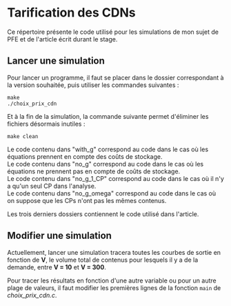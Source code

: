 # Tarification des CDNs

Ce répertoire présente le code utilisé pour les simulations de mon sujet de PFE et de l'article écrit durant le stage.

## Lancer une simulation

Pour lancer un programme, il faut se placer dans le dossier correspondant à la version souhaitée, puis utiliser les commandes suivantes :

```
make
./choix_prix_cdn
```

Et à la fin de la simulation, la commande suivante permet d'éliminer les fichiers désormais inutiles :

```
make clean
```

Le code contenu dans "with_g" correspond au code dans le cas où les équations prennent en compte des coûts de stockage.
\
Le code contenu dans "no_g" correspond au code dans le cas où les équations ne prennent pas en compte de coûts de stockage.
\
Le code contenu dans "no_g_1_CP" correspond au code dans le cas où il n'y a qu'un seul CP dans l'analyse.
\
Le code contenu dans "no_g_omega" correspond au code dans le cas où on suppose que les CPs n'ont pas les mêmes contenus.

Les trois derniers dossiers contiennent le code utilisé dans l'article.

## Modifier une simulation

Actuellement, lancer une simulation tracera toutes les courbes de sortie en fonction de __V__, le volume total de contenus pour lesquels il y a de la demande, entre __V = 10__ et __V = 300__.

Pour tracer les résultats en fonction d'une autre variable ou pour un autre plage de valeurs, il faut modifier les premières lignes de la fonction `main` de *choix_prix_cdn.c*.
